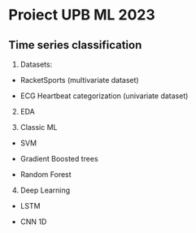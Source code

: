 # Proiect UPB ML 2023

## Time series classification

1. Datasets:

- RacketSports (multivariate dataset)

- ECG Heartbeat categorization (univariate dataset)


2. EDA

3. Classic ML

- SVM

- Gradient Boosted trees

- Random Forest

4. Deep Learning

- LSTM

- CNN 1D
